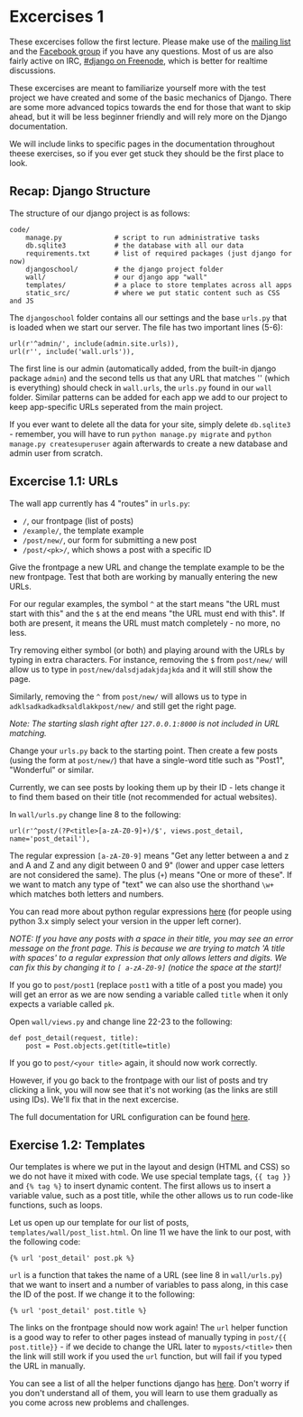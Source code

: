 Excercises 1
============

These excercises follow the first lecture. Please make use of the [mailing
list](mailto:school@djangocph.dk) and the [Facebook
group](https://www.facebook.com/groups/djangocph/) if you have any questions.
Most of us are also fairly active on IRC, [#django on
Freenode](irc://irc.freenode.net:6697/django), which is better for realtime
discussions.

These excercises are meant to familiarize yourself more with the test project
we have created and some of the basic mechanics of Django. There are some more
advanced topics towards the end for those that want to skip ahead, but it will
be less beginner friendly and will rely more on the Django documentation.

We will include links to specific pages in the documentation throughout theese
exercises, so if you ever get stuck they should be the first place to look.


Recap: Django Structure
-----------------------

The structure of our django project is as follows:

	code/
		manage.py             # script to run administrative tasks
		db.sqlite3            # the database with all our data
		requirements.txt      # list of required packages (just django for now)
		djangoschool/         # the django project folder
		wall/                 # our django app "wall"
		templates/            # a place to store templates across all apps
		static_src/           # where we put static content such as CSS and JS

The `djangoschool` folder contains all our settings and the base `urls.py` that
is loaded when we start our server. The file has two important lines (5-6):

    url(r'^admin/', include(admin.site.urls)),
    url(r'', include('wall.urls')),

The first line is our admin (automatically added, from the built-in django
package `admin`) and the second tells us that any URL that matches '' (which is
everything) should check in `wall.urls`, the `urls.py` found in our `wall`
folder. Similar patterns can be added for each app we add to our project to
keep app-specific URLs seperated from the main project.

If you ever want to delete all the data for your site, simply delete
`db.sqlite3` - remember, you will have to run `python manage.py migrate` and
`python manage.py createsuperuser` again afterwards to create a new database
and admin user from scratch.


Excercise 1.1: URLs
-------------------

The wall app currently has 4 "routes" in `urls.py`:

- `/`, our frontpage (list of posts)
- `/example/`, the template example
- `/post/new/`, our form for submitting a new post
- `/post/<pk>/`, which shows a post with a specific ID

Give the frontpage a new URL and change the template example to be the new
frontpage. Test that both are working by manually entering the new URLs.

For our regular examples, the symbol `^` at the start means "the URL must start
with this" and the `$` at the end means "the URL must end with this". If both
are present, it means the URL must match completely - no more, no less.

Try removing either symbol (or both) and playing around with the URLs by typing
in extra characters. For instance, removing the `$` from `post/new/` will allow
us to type in `post/new/dalsdjadakjdajkda` and it will still show the page.

Similarly, removing the `^` from `post/new/` will allows us to type in
`adklsadkadkadksaldlakkpost/new/` and still get the right page.

*Note: The starting slash right after `127.0.0.1:8000` is not included in URL
matching.*

Change your `urls.py` back to the starting point. Then create a few posts
(using the form at `post/new/`) that have a single-word title such as "Post1",
"Wonderful" or similar.

Currently, we can see posts by looking them up by their ID - lets change it to
find them based on their title (not recommended for actual websites).

In `wall/urls.py` change line 8 to the following:

    url(r'^post/(?P<title>[a-zA-Z0-9]+)/$', views.post_detail, name='post_detail'),

The regular expression `[a-zA-Z0-9]` means "Get any letter between a and z and
A and Z and any digit between 0 and 9" (lower and upper case letters are not
considered the same). The plus (`+`) means "One or more of these". If we want
to match any type of "text" we can also use the shorthand `\w+` which matches
both letters and numbers.

You can read more about python regular expressions
[here](https://docs.python.org/2/library/re.html) (for people using python 3.x
simply select your version in the upper left corner).

*NOTE: If you have any posts with a space in their title, you may see an error
message on the front page. This is because we are trying to match 'A title with
spaces' to a regular expression that only allows letters and digits. We can fix
this by changing it to `[ a-zA-Z0-9]` (notice the space at the start)!*

If you go to `post/post1` (replace `post1` with a title of a post you made) you
will get an error as we are now sending a variable called `title` when it only
expects a variable called `pk`.

Open `wall/views.py` and change line 22-23 to the following:

	def post_detail(request, title):
    	post = Post.objects.get(title=title)

If you go to `post/<your title>` again, it should now work correctly.

However, if you go back to the frontpage with our list of posts and try
clicking a link, you will now see that it's not working (as the links are still
using IDs). We'll fix that in the next excercise.

The full documentation for URL configuration can be found
[here](https://docs.djangoproject.com/en/1.7/topics/http/urls/).

Exercise 1.2: Templates
-----------------------

Our templates is where we put in the layout and design (HTML and CSS) so we
do not have it mixed with code. We use special template tags, `{{ tag }}` and
`{% tag %}` to insert dynamic content. The first allows us to insert a variable
value, such as a post title, while the other allows us to run code-like
functions, such as loops.

Let us open up our template for our list of posts,
`templates/wall/post_list.html`. On line 11 we have the link to our post, with
the following code:

	{% url 'post_detail' post.pk %}

`url` is a function that takes the name of a URL (see line 8 in `wall/urls.py`)
that we want to insert and a number of variables to pass along, in this case
the ID of the post. If we change it to the following:

    {% url 'post_detail' post.title %}

The links on the frontpage should now work again! The `url` helper function is
a good way to refer to other pages instead of manually typing in
`post/{{ post.title}}` - if we decide to change the URL later to
`myposts/<title>` then the link will still work if you used the `url` function,
but will fail if you typed the URL in manually.

You can see a list of all the helper functions django has
[here](https://docs.djangoproject.com/en/1.7/ref/templates/builtins/). Don't
worry if you don't understand all of them, you will learn to use them gradually
as you come across new problems and challenges.
